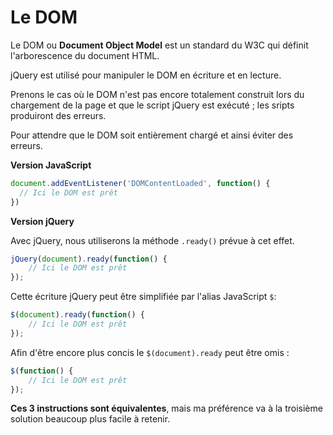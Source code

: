 # Le DOM

Le DOM ou **Document Object Model** est un standard du W3C qui définit l'arborescence du document HTML.

jQuery est utilisé pour manipuler le DOM en écriture et en lecture.

Prenons le cas où le DOM n'est pas encore totalement construit lors du chargement de la page et que le script jQuery est exécuté ; les sripts produiront des erreurs.

Pour attendre que le DOM soit entièrement chargé et ainsi éviter des erreurs.

**Version JavaScript**

```js
document.addEventListener('DOMContentLoaded', function() {
  // Ici le DOM est prêt
})
```

**Version jQuery**

Avec jQuery, nous utiliserons la méthode `.ready()` prévue à cet effet.

```js
jQuery(document).ready(function() {
    // Ici le DOM est prêt
});
```

Cette écriture jQuery peut être simplifiée par l'alias JavaScript `$`:

```js
$(document).ready(function() {
    // Ici le DOM est prêt
});
```

Afin d'être encore plus concis le `$(document).ready` peut être omis :

```js
$(function() {
    // Ici le DOM est prêt
});
```

**Ces 3 instructions sont équivalentes**, mais ma préférence va à la troisième solution beaucoup plus facile à retenir.

